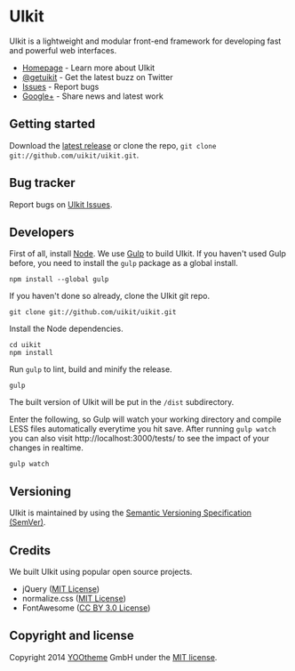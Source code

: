 # UIkit

UIkit is a lightweight and modular front-end framework for developing fast and powerful web interfaces.

* [Homepage](http://getuikit.com) - Learn more about UIkit
* [@getuikit](https://twitter.com/getuikit) - Get the latest buzz on Twitter
* [Issues](http://github.com/uikit/uikit/issues) - Report bugs
* [Google+](https://plus.google.com/communities/114238665434626719878) - Share news and latest work

## Getting started

Download the [latest release](https://github.com/uikit/uikit/zipball/master) or clone the repo, `git clone git://github.com/uikit/uikit.git`.

## Bug tracker

Report bugs on [UIkit Issues](https://github.com/uikit/uikit/issues?state=open).

## Developers

First of all, install [Node](http://nodejs.org/). We use [Gulp](http://gulpjs.com) to build UIkit. If you haven't used Gulp before, you need to install the `gulp` package as a global install.

```
npm install --global gulp
```

If you haven't done so already, clone the UIkit git repo.

```
git clone git://github.com/uikit/uikit.git
```
Install the Node dependencies.

```
cd uikit
npm install
```

Run `gulp` to lint, build and minify the release.

```
gulp
```

The built version of UIkit will be put in the `/dist` subdirectory.

Enter the following, so Gulp will watch your working directory and compile LESS files automatically everytime you hit save. After running <code>gulp watch</code> you can also visit http://localhost:3000/tests/ to see the impact of your changes in realtime.

```
gulp watch
```

## Versioning

UIkit is maintained by using the [Semantic Versioning Specification (SemVer)](http://semver.org).

## Credits

We built UIkit using popular open source projects.

* jQuery ([MIT License](http://opensource.org/licenses/MIT))
* normalize.css ([MIT License](http://opensource.org/licenses/MIT))
* FontAwesome ([CC BY 3.0 License](http://creativecommons.org/licenses/by/3.0/))

## Copyright and license

Copyright 2014 [YOOtheme](http://www.yootheme.com) GmbH under the [MIT license](LICENSE.md).
